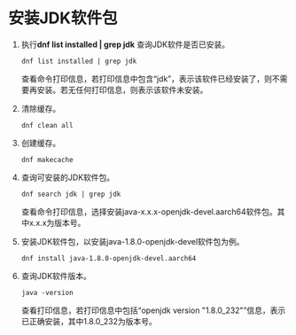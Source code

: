 # 安装JDK软件包<a name="ZH-CN_TOPIC_0229243735"></a>

1.  执行**dnf list installed | grep jdk**  查询JDK软件是否已安装。

    ```
    dnf list installed | grep jdk
    ```

    查看命令打印信息，若打印信息中包含“jdk”，表示该软件已经安装了，则不需要再安装。若无任何打印信息，则表示该软件未安装。

2.  清除缓存。

    ```
    dnf clean all
    ```

3.  创建缓存。

    ```
    dnf makecache
    ```

4.  查询可安装的JDK软件包。

    ```
    dnf search jdk | grep jdk
    ```

    查看命令打印信息，选择安装java-x.x.x-openjdk-devel.aarch64软件包。其中x.x.x为版本号。

5.  安装JDK软件包，以安装java-1.8.0-openjdk-devel软件包为例。

    ```
    dnf install java-1.8.0-openjdk-devel.aarch64
    ```

6.  查询JDK软件版本。

    ```
    java -version
    ```

    查看打印信息，若打印信息中包括“openjdk version "1.8.0\_232"”信息，表示已正确安装，其中1.8.0\_232为版本号。


